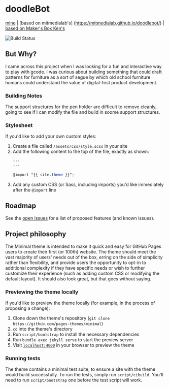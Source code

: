 # doodleBot
[mine](https://github.com/halemade/doodlebot) | [based on mitmedialab's] (https://mitmedialab.github.io/doodlebot/) | [based on Maker's Box Ken's](http://www.makersbox.us/2015/11/chicktech-robotics-2015.html)

![Build Status](./images/projects/all_1.JPG)

## But Why?

I came across this project when I was looking for a fun and interactive way to play with gcode. I was curious about building something that could draft patterns for furniture as a sort of segue by which old school furniture humans could understand the value of digital-first product development.

### Building Notes

The support structures for the pen holder are difficult to remove cleanly, going to see if I can modify the file and build in soome support structures.

### Stylesheet

If you'd like to add your own custom styles:

1. Create a file called `/assets/css/style.scss` in your site
2. Add the following content to the top of the file, exactly as shown:
    ```scss
    ---
    ---

    @import "{{ site.theme }}";
    ```
3. Add any custom CSS (or Sass, including imports) you'd like immediately after the `@import` line

## Roadmap

See the [open issues](https://github.com/pages-themes/minimal/issues) for a list of proposed features (and known issues).

## Project philosophy

The Minimal theme is intended to make it quick and easy for GitHub Pages users to create their first (or 100th) website. The theme should meet the vast majority of users' needs out of the box, erring on the side of simplicity rather than flexibility, and provide users the opportunity to opt-in to additional complexity if they have specific needs or wish to further customize their experience (such as adding custom CSS or modifying the default layout). It should also look great, but that goes without saying.

### Previewing the theme locally

If you'd like to preview the theme locally (for example, in the process of proposing a change):

1. Clone down the theme's repository (`git clone https://github.com/pages-themes/minimal`)
2. `cd` into the theme's directory
3. Run `script/bootstrap` to install the necessary dependencies
4. Run `bundle exec jekyll serve` to start the preview server
5. Visit [`localhost:4000`](http://localhost:4000) in your browser to preview the theme

### Running tests

The theme contains a minimal test suite, to ensure a site with the theme would build successfully. To run the tests, simply run `script/cibuild`. You'll need to run `script/bootstrap` one before the test script will work.
